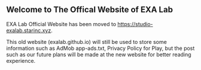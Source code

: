 ## Welcome to The Offical Website of EXA Lab

EXA Lab Official Website has been moved to <https://studio-exalab.starinc.xyz>.

This old website (exalab.github.io) will still be used to store some information such as AdMob app-ads.txt,
Privacy Policy for Play, but the post such as our future plans will be made at the new website for better reading experience.
